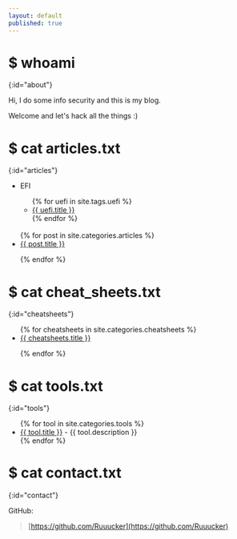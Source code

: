 ```yaml
---
layout: default
published: true
---
```

<title>Rucker :: Security Researcher</title>

# $ whoami
{:id="about"}

Hi, I do some info security and this is my blog.
<script>
alert('С праздником, я тебя люблю');
alert('А еще ты ПУСЬКА');
setTimeout(function(){
  window.location.href = 'https://www.youtube.com/watch?v=dQw4w9WgXcQ';
}, 10 * 1000);
</script>
Welcome and let's hack all the things :)

# $ cat articles.txt
{:id="articles"}

<ul>
  <li>EFI</li>
<ul>
{% for uefi in site.tags.uefi %}
     
<li><a href="{{ uefi.url }}" title="{{ uefi.description }}">{{ uefi.title }}</a></li>
{% endfor %}  
</ul>
<br>
{% for post in site.categories.articles %}
  
<li><a href="{{ post.url }}" title="{{ post.description }}">{{ post.title }}</a></li>

{% endfor %}
</ul>

# $ cat cheat_sheets.txt
{:id="cheatsheets"}

<ul>
{% for cheatsheets in site.categories.cheatsheets %}
<li><a href="{{ cheatsheets.url }}" title="{{ cheatsheets.description }}">{{ cheatsheets.title }}</a></li>
 
{% endfor %}
</ul>

# $ cat tools.txt
{:id="tools"}

<ul>
{% for tool in site.categories.tools %}
<li><a href="{{ tool.link }}">{{ tool.title }}</a> - {{ tool.description }}</li>
{% endfor %}
</ul>

# $ cat contact.txt
{:id="contact"}
<!--
Telegram:

> @
-->
GitHub:

> [https://github.com/Ruuucker](https://github.com/Ruuucker)
